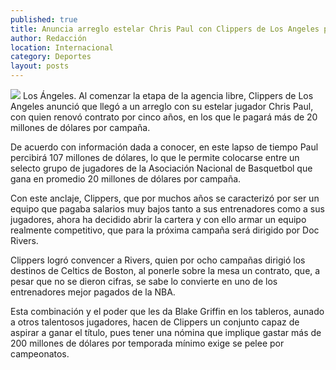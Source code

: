 ```yaml
---
published: true
title: Anuncia arreglo estelar Chris Paul con Clippers de Los Angeles por más de 100 MDD
author: Redacción
location: Internacional
category: Deportes
layout: posts
---
```


![](http://i.imgur.com/7AyMlIcm.jpg)
Los Ángeles. Al comenzar la etapa de la agencia libre, Clippers de Los Angeles anunció que llegó a un arreglo con su estelar jugador Chris Paul, con quien renovó contrato por cinco años, en los que le pagará más de 20 millones de dólares por campaña.

De acuerdo con información dada a conocer, en este lapso de tiempo Paul percibirá 107 millones de dólares, lo que le permite colocarse entre un selecto grupo de jugadores de la Asociación Nacional de Basquetbol que gana en promedio 20 millones de dólares por campaña.

Con este anclaje, Clippers, que por muchos años se caracterizó por ser un equipo que pagaba salarios muy bajos tanto a sus entrenadores como a sus jugadores, ahora ha decidido abrir la cartera y con ello armar un equipo realmente competitivo, que para la próxima campaña será dirigido por Doc Rivers.

Clippers logró convencer a Rivers, quien por ocho campañas dirigió los destinos de Celtics de Boston, al ponerle sobre la mesa un contrato, que, a pesar que no se dieron cifras, se sabe lo convierte en uno de los entrenadores mejor pagados de la NBA.

Esta combinación y el poder que les da Blake Griffin en los tableros, aunado a otros talentosos jugadores, hacen de Clippers un conjunto capaz de aspirar a ganar el título, pues tener una nómina que implique gastar más de 200 millones de dólares por temporada mínimo exige se pelee por campeonatos.
